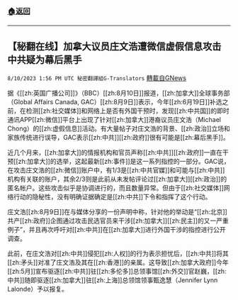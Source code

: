 ###  [:house:返回](README.md)
---


## 【秘翻在线】加拿大议员庄文浩遭微信虚假信息攻击 中共疑为幕后黑手
`8/10/2023 1:56 PM UTC 秘密翻譯組G-Translators` [轉載自GNews](https://gnews.org/articles/1542205)

据《[[zh:英国广播公司]]》（BBC）[[zh:8月10日]]报道，[[zh:加拿大]]全球事务部（Global Affairs Canada, GAC）[[zh:8月9日]]表示，今年[[zh:6月19日]]补选之前，在检测[[zh:社交媒体]]和网络上是否有外国干预时，发现[[zh:中共国]]的即时通讯APP[[zh:微信]]平台上出现了针对[[zh:加拿大]]港裔议员庄文浩（Michael Chong）的[[zh:虚假信息]]活动。有大量帖子对庄文浩的背景、[[zh:政治]]立场和家族传统进行误导，GAC表示[[zh:中共]][[zh:政府]]很有可能是[[zh:幕后黑手]]。

近几个月来，[[zh:加拿大]]的情报机构和官员声称[[zh:中共]][[zh:政府]]一直在干预[[zh:加拿大]]的选举，这起最新[[zh:事件]]是这一系列指控的一部分。GAC说，在攻击庄文浩的[[zh:微信]]账户中，有1/3是[[zh:中共官媒]]和可能与[[zh:中共]]机构有关联的账户，其余2/3则是此前从未发帖评论过[[zh:加拿大]][[zh:政治]]的匿名帐户。这些攻击似乎是协调进行的，而且数量异常。但由于[[zh:社交媒体]]网络行动的隐秘性，没有明确证据确定是[[zh:中共]]下令和指挥了这个行动。

庄文浩[[zh:8月9日]]在与媒体分享的一份声明中称，针对他的举动是“[[zh:北京]]共产[[zh:政府]]企图通过攻击民选官员来干涉[[zh:加拿大]][[zh:民主]]的又一严重例子”，并且再次呼吁对[[zh:中共]]在[[zh:加拿大]]进行外国干涉的指控进行公开调查。

 

此前，在庄文浩对[[zh:中共]]侵犯[[zh:人权]]的行为表示担忧后，[[zh:中共]]将其[[zh:矛头]]对准了庄文浩及其在[[zh:香港]]的亲属。这导致[[zh:加拿大政府]]今年[[zh:5月]]宣布驱逐[[zh:中共]]驻[[zh:多伦多]]总领事馆[[zh:外交]]官赵巍，[[zh:中共]]随即驱逐[[zh:加拿大]]驻[[zh:上海]]总领馆领事甄逸慧（Jennifer Lynn Lalonde）予以报复。
